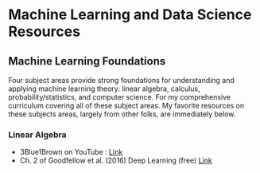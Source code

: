# Machine Learning and Data Science Resources

## Machine Learning Foundations
Four subject areas provide strong foundations for understanding and applying machine learning theory: linear algebra, calculus, probability/statistics, and computer science. For my comprehensive curriculum covering all of these subject areas. My favorite resources on these subjects areas, largely from other folks, are immediately below.


### Linear Algebra
  * 3Blue1Brown on YouTube : [Link](https://www.youtube.com/playlist?list=PL0-GT3co4r2y2YErbmuJw2L5tW4Ew2O5B)
  * Ch. 2 of Goodfellow et al. (2016) Deep Learning (free) [Link](https://www.deeplearningbook.org/)
